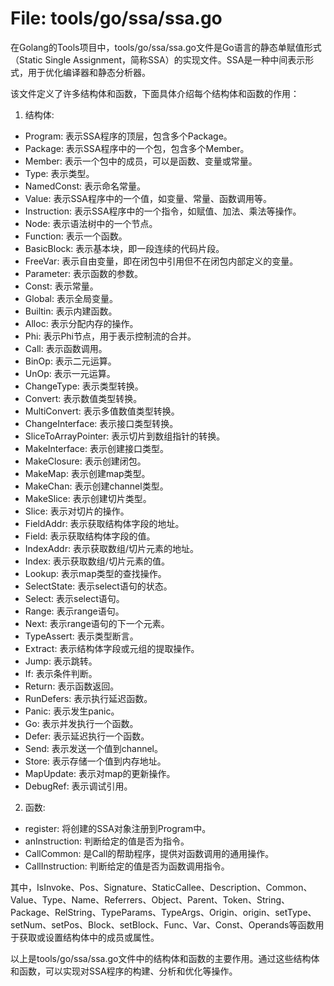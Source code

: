 # File: tools/go/ssa/ssa.go

在Golang的Tools项目中，tools/go/ssa/ssa.go文件是Go语言的静态单赋值形式（Static Single Assignment，简称SSA）的实现文件。SSA是一种中间表示形式，用于优化编译器和静态分析器。

该文件定义了许多结构体和函数，下面具体介绍每个结构体和函数的作用：

1. 结构体:
- Program: 表示SSA程序的顶层，包含多个Package。
- Package: 表示SSA程序中的一个包，包含多个Member。
- Member: 表示一个包中的成员，可以是函数、变量或常量。
- Type: 表示类型。
- NamedConst: 表示命名常量。
- Value: 表示SSA程序中的一个值，如变量、常量、函数调用等。
- Instruction: 表示SSA程序中的一个指令，如赋值、加法、乘法等操作。
- Node: 表示语法树中的一个节点。
- Function: 表示一个函数。
- BasicBlock: 表示基本块，即一段连续的代码片段。
- FreeVar: 表示自由变量，即在闭包中引用但不在闭包内部定义的变量。
- Parameter: 表示函数的参数。
- Const: 表示常量。
- Global: 表示全局变量。
- Builtin: 表示内建函数。
- Alloc: 表示分配内存的操作。
- Phi: 表示Phi节点，用于表示控制流的合并。
- Call: 表示函数调用。
- BinOp: 表示二元运算。
- UnOp: 表示一元运算。
- ChangeType: 表示类型转换。
- Convert: 表示数值类型转换。
- MultiConvert: 表示多值数值类型转换。
- ChangeInterface: 表示接口类型转换。
- SliceToArrayPointer: 表示切片到数组指针的转换。
- MakeInterface: 表示创建接口类型。
- MakeClosure: 表示创建闭包。
- MakeMap: 表示创建map类型。
- MakeChan: 表示创建channel类型。
- MakeSlice: 表示创建切片类型。
- Slice: 表示对切片的操作。
- FieldAddr: 表示获取结构体字段的地址。
- Field: 表示获取结构体字段的值。
- IndexAddr: 表示获取数组/切片元素的地址。
- Index: 表示获取数组/切片元素的值。
- Lookup: 表示map类型的查找操作。
- SelectState: 表示select语句的状态。
- Select: 表示select语句。
- Range: 表示range语句。
- Next: 表示range语句的下一个元素。
- TypeAssert: 表示类型断言。
- Extract: 表示结构体字段或元组的提取操作。
- Jump: 表示跳转。
- If: 表示条件判断。
- Return: 表示函数返回。
- RunDefers: 表示执行延迟函数。
- Panic: 表示发生panic。
- Go: 表示并发执行一个函数。
- Defer: 表示延迟执行一个函数。
- Send: 表示发送一个值到channel。
- Store: 表示存储一个值到内存地址。
- MapUpdate: 表示对map的更新操作。
- DebugRef: 表示调试引用。

2. 函数:
- register: 将创建的SSA对象注册到Program中。
- anInstruction: 判断给定的值是否为指令。
- CallCommon: 是Call的帮助程序，提供对函数调用的通用操作。
- CallInstruction: 判断给定的值是否为函数调用指令。

其中，IsInvoke、Pos、Signature、StaticCallee、Description、Common、Value、Type、Name、Referrers、Object、Parent、Token、String、Package、RelString、TypeParams、TypeArgs、Origin、origin、setType、setNum、setPos、Block、setBlock、Func、Var、Const、Operands等函数用于获取或设置结构体中的成员或属性。

以上是tools/go/ssa/ssa.go文件中的结构体和函数的主要作用。通过这些结构体和函数，可以实现对SSA程序的构建、分析和优化等操作。

